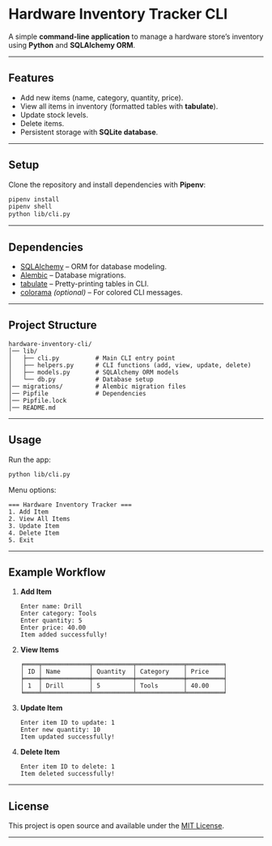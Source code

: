 # Hardware Inventory Tracker CLI

A simple **command-line application** to manage a hardware store’s inventory using **Python** and **SQLAlchemy ORM**.

---

## Features

* Add new items (name, category, quantity, price).
* View all items in inventory (formatted tables with **tabulate**).
* Update stock levels.
* Delete items.
* Persistent storage with **SQLite database**.

---

## Setup

Clone the repository and install dependencies with **Pipenv**:

```sh
pipenv install
pipenv shell
python lib/cli.py
```

---

## Dependencies

* [SQLAlchemy](https://www.sqlalchemy.org/) – ORM for database modeling.
* [Alembic](https://alembic.sqlalchemy.org/) – Database migrations.
* [tabulate](https://pypi.org/project/tabulate/) – Pretty-printing tables in CLI.
* [colorama](https://pypi.org/project/colorama/) *(optional)* – For colored CLI messages.

---

## Project Structure

```
hardware-inventory-cli/
│── lib/
│   ├── cli.py          # Main CLI entry point
│   ├── helpers.py      # CLI functions (add, view, update, delete)
│   ├── models.py       # SQLAlchemy ORM models
│   └── db.py           # Database setup
│── migrations/         # Alembic migration files
│── Pipfile             # Dependencies
│── Pipfile.lock
│── README.md
```

---

## Usage

Run the app:

```sh
python lib/cli.py
```

Menu options:

```
=== Hardware Inventory Tracker ===
1. Add Item
2. View All Items
3. Update Item
4. Delete Item
5. Exit
```

---

## Example Workflow

1. **Add Item**

   ```
   Enter name: Drill
   Enter category: Tools
   Enter quantity: 5
   Enter price: 40.00
   Item added successfully!
   ```

2. **View Items**

   ```
   ╒════╤═════════════╤═══════════╤═════════════╤══════════╕
   │ ID │ Name        │ Quantity  │ Category    │ Price    │
   ╞════╪═════════════╪═══════════╪═════════════╪══════════╡
   │ 1  │ Drill       │ 5         │ Tools       │ 40.00    │
   ╘════╧═════════════╧═══════════╧═════════════╧══════════╛
   ```

3. **Update Item**

   ```
   Enter item ID to update: 1
   Enter new quantity: 10
   Item updated successfully!
   ```

4. **Delete Item**

   ```
   Enter item ID to delete: 1
   Item deleted successfully!
   ```

---

## License

This project is open source and available under the [MIT License](LICENSE).

---


